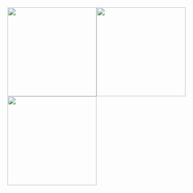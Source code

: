 <div style="display: flex; flex-wrap: wrap; width: 400px;">
  <img src="https://github.com/user-attachments/assets/759b82ee-a9e9-496d-946d-7f34278c201f" width="200" height="200">
  <img src="https://github.com/user-attachments/assets/bb037ebb-8d68-4f9b-8b92-d1e3e29cbed7" width="200" height="200">
  <img src="ruta/imagen4.png" width="200" height="200">
</div>
 
